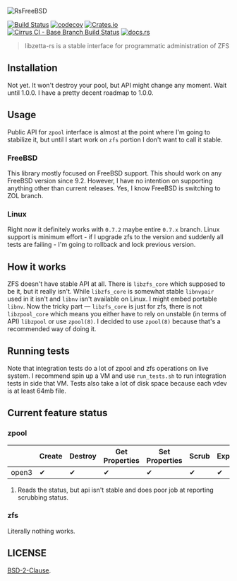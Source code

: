 ![RsFreeBSD](libzfs.png)

[![Build Status](https://dev.azure.com/andoriyu/libpandemonium/_apis/build/status/libzetta-rs?branchName=master)](https://dev.azure.com/andoriyu/libpandemonium/_build/latest?definitionId=4&branchName=master)
[![codecov](https://codecov.io/gh/Inner-Heaven/libzetta-rs/branch/master/graph/badge.svg)](https://codecov.io/gh/Inner-Heaven/libzetta-rs)
[![Crates.io](https://img.shields.io/crates/v/libzetta.svg)](https://crates.io/crates/libzetta)
[![Cirrus CI - Base Branch Build Status](https://img.shields.io/cirrus/github/Inner-Heaven/libzetta-rs?label=cirrus-ci)](https://cirrus-ci.com/github/Inner-Heaven/libzetta-rs)
[![docs.rs](https://docs.rs/libzetta/badge.svg)](https://docs.rs/libzetta)
> libzetta-rs is a stable interface for programmatic administration of ZFS

## Installation
Not yet. It won't destroy your pool, but API might change any moment. Wait until 1.0.0. I have a pretty decent roadmap to 1.0.0.

## Usage
Public API for `zpool` interface is almost at the point where I'm going to stabilize it, but until I start work on `zfs` portion I don't want to call it stable.

### FreeBSD
This library mostly focused on FreeBSD support. This should work on any FreeBSD version since 9.2. However, I have no intention on supporting anything other than current releases. Yes, I know FreeBSD is switching to ZOL branch.

### Linux
Right now it definitely works with `0.7.2` maybe entire `0.7.x` branch. Linux support is minimum effort - if I upgrade zfs to the version and suddenly all tests are failing - I'm going to rollback and lock previous version.

## How it works
ZFS doesn't have stable API at all. There is `libzfs_core` which supposed to be it, but it really isn't. While `libzfs_core` is somewhat stable `libnvpair` used in it isn't and `libnv` isn't available on Linux. I might embed portable `libnv`. Now the tricky part — `libzfs_core` is just for zfs, there is not `libzpool_core` which means you either have to rely on unstable (in terms of API) `libzpool` or use `zpool(8)`. I decided to use `zpool(8)` because that's a recommended way of doing it.

## Running tests

Note that integration tests do a lot of zpool and zfs operations on live system. I recommend spin up a VM and use `run_tests.sh` to run integration tests in side that VM. Tests also take a lot of disk space because each vdev is at least 64mb file.

## Current feature status

### zpool

|       | Create | Destroy | Get Properties | Set Properties | Scrub | Export | Import | List Available | Read Status | Add vdev | Replace Disk |
|-------|--------|---------|----------------|----------------|-------|--------|--------|----------------|-------------|----------|--------------|
| open3 |    ✔   |    ✔    |        ✔       |        ✔       |   ✔   |    ✔   |    ✔   |     ✔    |      ✔ ¹     |     ✔    |       ❌      |

1. Reads the status, but api isn't stable and does poor job at reporting scrubbing status.


### zfs

Literally nothing works.

## LICENSE

[BSD-2-Clause](LICENSE).
